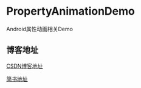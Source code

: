 # PropertyAnimationDemo
Android属性动画相关Demo

## 博客地址

[CSDN博客地址](http://blog.csdn.net/kong_gu_you_lan/article/details/58602795)

[简书地址](http://www.jianshu.com/p/02deec7bf8f0)
